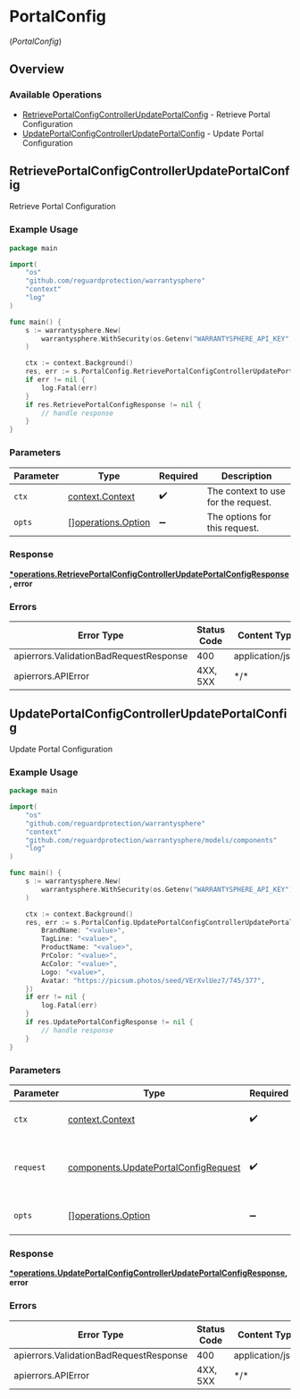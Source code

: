# PortalConfig
(*PortalConfig*)

## Overview

### Available Operations

* [RetrievePortalConfigControllerUpdatePortalConfig](#retrieveportalconfigcontrollerupdateportalconfig) - Retrieve Portal Configuration
* [UpdatePortalConfigControllerUpdatePortalConfig](#updateportalconfigcontrollerupdateportalconfig) - Update Portal Configuration

## RetrievePortalConfigControllerUpdatePortalConfig

Retrieve Portal Configuration

### Example Usage

```go
package main

import(
	"os"
	"github.com/reguardprotection/warrantysphere"
	"context"
	"log"
)

func main() {
    s := warrantysphere.New(
        warrantysphere.WithSecurity(os.Getenv("WARRANTYSPHERE_API_KEY")),
    )

    ctx := context.Background()
    res, err := s.PortalConfig.RetrievePortalConfigControllerUpdatePortalConfig(ctx)
    if err != nil {
        log.Fatal(err)
    }
    if res.RetrievePortalConfigResponse != nil {
        // handle response
    }
}
```

### Parameters

| Parameter                                                | Type                                                     | Required                                                 | Description                                              |
| -------------------------------------------------------- | -------------------------------------------------------- | -------------------------------------------------------- | -------------------------------------------------------- |
| `ctx`                                                    | [context.Context](https://pkg.go.dev/context#Context)    | :heavy_check_mark:                                       | The context to use for the request.                      |
| `opts`                                                   | [][operations.Option](../../models/operations/option.md) | :heavy_minus_sign:                                       | The options for this request.                            |

### Response

**[*operations.RetrievePortalConfigControllerUpdatePortalConfigResponse](../../models/operations/retrieveportalconfigcontrollerupdateportalconfigresponse.md), error**

### Errors

| Error Type                             | Status Code                            | Content Type                           |
| -------------------------------------- | -------------------------------------- | -------------------------------------- |
| apierrors.ValidationBadRequestResponse | 400                                    | application/json                       |
| apierrors.APIError                     | 4XX, 5XX                               | \*/\*                                  |

## UpdatePortalConfigControllerUpdatePortalConfig

Update Portal Configuration

### Example Usage

```go
package main

import(
	"os"
	"github.com/reguardprotection/warrantysphere"
	"context"
	"github.com/reguardprotection/warrantysphere/models/components"
	"log"
)

func main() {
    s := warrantysphere.New(
        warrantysphere.WithSecurity(os.Getenv("WARRANTYSPHERE_API_KEY")),
    )

    ctx := context.Background()
    res, err := s.PortalConfig.UpdatePortalConfigControllerUpdatePortalConfig(ctx, components.UpdatePortalConfigRequest{
        BrandName: "<value>",
        TagLine: "<value>",
        ProductName: "<value>",
        PrColor: "<value>",
        AcColor: "<value>",
        Logo: "<value>",
        Avatar: "https://picsum.photos/seed/VErXvlUez7/745/377",
    })
    if err != nil {
        log.Fatal(err)
    }
    if res.UpdatePortalConfigResponse != nil {
        // handle response
    }
}
```

### Parameters

| Parameter                                                                                    | Type                                                                                         | Required                                                                                     | Description                                                                                  |
| -------------------------------------------------------------------------------------------- | -------------------------------------------------------------------------------------------- | -------------------------------------------------------------------------------------------- | -------------------------------------------------------------------------------------------- |
| `ctx`                                                                                        | [context.Context](https://pkg.go.dev/context#Context)                                        | :heavy_check_mark:                                                                           | The context to use for the request.                                                          |
| `request`                                                                                    | [components.UpdatePortalConfigRequest](../../models/components/updateportalconfigrequest.md) | :heavy_check_mark:                                                                           | The request object to use for the request.                                                   |
| `opts`                                                                                       | [][operations.Option](../../models/operations/option.md)                                     | :heavy_minus_sign:                                                                           | The options for this request.                                                                |

### Response

**[*operations.UpdatePortalConfigControllerUpdatePortalConfigResponse](../../models/operations/updateportalconfigcontrollerupdateportalconfigresponse.md), error**

### Errors

| Error Type                             | Status Code                            | Content Type                           |
| -------------------------------------- | -------------------------------------- | -------------------------------------- |
| apierrors.ValidationBadRequestResponse | 400                                    | application/json                       |
| apierrors.APIError                     | 4XX, 5XX                               | \*/\*                                  |